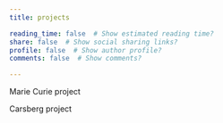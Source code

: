 ```yaml
---
title: projects

reading_time: false  # Show estimated reading time?
share: false  # Show social sharing links?
profile: false  # Show author profile?
comments: false  # Show comments?

---
```

Marie Curie project

Carsberg project
